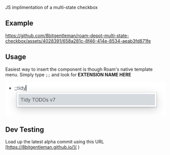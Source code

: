 JS implimentation of a multi-state checkbox

## Example 

https://github.com/8bitgentleman/roam-depot-multi-state-checkbox/assets/4028391/658a281c-8f46-414e-8534-aeab3fd871fe


## Usage
Easiest way to insert the component is though Roam's native template menu. Simply type `;;` and look for __EXTENSION NAME HERE__

<img src="https://github.com/8bitgentleman/roam-depot-tidy-todos/raw/main/template.png" max-width="400"></img>

## Dev Testing
Load up the latest alpha commit using this URL
[https://8bitgentleman.github.io/]( )
